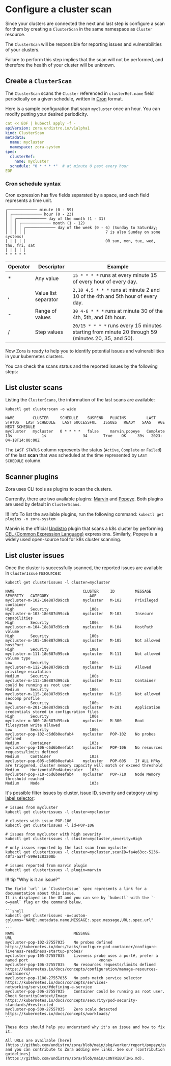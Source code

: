 # Configure a cluster scan

Since your clusters are connected the next and last step is configure a scan for them
by creating a `ClusterScan` in the same namespace as `Cluster` resource.

The `ClusterScan` will be responsible for reporting issues and vulnerabilities of your clusters.

Failure to perform this step implies that the scan will not be performed, and therefore the health of your cluster will be unknown.


## Create a `ClusterScan`

The `ClusterScan` scans the `Cluster` referenced in `clusterRef.name` field periodically on a given schedule, 
written in [Cron](https://en.wikipedia.org/wiki/Cron) format.

Here is a sample configuration that scan `mycluster` once an hour.
You can modify putting your desired periodicity.

```yaml
cat << EOF | kubectl apply -f -
apiVersion: zora.undistro.io/v1alpha1
kind: ClusterScan
metadata:
  name: mycluster
  namespace: zora-system
spec:
  clusterRef:
    name: mycluster
  schedule: "0 * * * *"  # at minute 0 past every hour
EOF
```

### Cron schedule syntax

Cron expression has five fields separated by a space, and each field represents a time unit.


```
┌───────────── minute (0 - 59)
│ ┌───────────── hour (0 - 23)
│ │ ┌───────────── day of the month (1 - 31)
│ │ │ ┌───────────── month (1 - 12)
│ │ │ │ ┌───────────── day of the week (0 - 6) (Sunday to Saturday;
│ │ │ │ │                                   7 is also Sunday on some systems)
│ │ │ │ │                                   OR sun, mon, tue, wed, thu, fri, sat
│ │ │ │ │
* * * * *
```

| Operator | Descriptor           | Example                                                                                            |
|----------|----------------------|----------------------------------------------------------------------------------------------------|
| *        | Any value            | `15 * * * *` runs at every minute 15 of every hour of every day.                                   |
| ,        | Value list separator | `2,10 4,5 * * *` runs at minute 2 and 10 of the 4th and 5th hour of every day.                     |
| -        | Range of values      | `30 4-6 * * *` runs at minute 30 of the 4th, 5th, and 6th hour.                                    |
| /        | Step values          | `20/15 * * * *` runs every 15 minutes starting from minute 20 through 59 (minutes 20, 35, and 50). |


Now Zora is ready to help you to identify potential issues and vulnerabilities in your kubernetes clusters.

You can check the scans status and the reported issues by the following steps:

## List cluster scans

Listing the `ClusterScans`, the information of the last scans are available:

```shell
kubectl get clusterscan -o wide
```
```
NAME        CLUSTER     SCHEDULE    SUSPEND   PLUGINS         LAST STATUS   LAST SCHEDULE   LAST SUCCESSFUL   ISSUES   READY   SAAS   AGE   NEXT SCHEDULE
mycluster   mycluster   0 * * * *   false     marvin,popeye   Complete      13s             1s                34       True    OK     39s   2023-04-18T14:00:00Z
```

The `LAST STATUS` column represents the status (`Active`, `Complete` or `Failed`) of the last **scan** 
that was scheduled at the time represented by `LAST SCHEDULE` column.

## Scanner plugins

Zora uses CLI tools as plugins to scan the clusters.

Currently, there are two available plugins: 
[Marvin](https://github.com/undistro/marvin) and [Popeye](https://github.com/derailed/popeye).
Both plugins are used by default in `ClusterScans`.

!!! info 
    To list the available plugins, run the following command:
    ```
    kubectl get plugins -n zora-system
    ```

Marvin is the official [Undistro](https://undistro.io) plugin that scans a k8s cluster 
by performing [CEL (Common Expression Language)](https://github.com/google/cel-spec) expressions. 
Similarly, Popeye is a widely used open-source tool for k8s cluster scanning.

## List cluster issues

Once the cluster is successfully scanned,
the reported issues are available in `ClusterIssue` resources:

```shell
kubectl get clusterissues -l cluster=mycluster
```
```
NAME                              CLUSTER     ID         MESSAGE                                                                             SEVERITY   CATEGORY                  AGE
mycluster-m-102-18e887d99ccb      mycluster   M-102      Privileged container                                                                High       Security                  100s
mycluster-m-103-18e887d99ccb      mycluster   M-103      Insecure capabilities                                                               High       Security                  100s
mycluster-m-104-18e887d99ccb      mycluster   M-104      HostPath volume                                                                     High       Security                  100s
mycluster-m-105-18e887d99ccb      mycluster   M-105      Not allowed hostPort                                                                High       Security                  100s
mycluster-m-111-18e887d99ccb      mycluster   M-111      Not allowed volume type                                                             Low        Security                  100s
mycluster-m-112-18e887d99ccb      mycluster   M-112      Allowed privilege escalation                                                        Medium     Security                  100s
mycluster-m-113-18e887d99ccb      mycluster   M-113      Container could be running as root user                                             Medium     Security                  100s
mycluster-m-115-18e887d99ccb      mycluster   M-115      Not allowed seccomp profile                                                         Low        Security                  100s
mycluster-m-201-18e887d99ccb      mycluster   M-201      Application credentials stored in configuration files                               High       Security                  100s
mycluster-m-300-18e887d99ccb      mycluster   M-300      Root filesystem write allowed                                                       Low        Security                  100s
mycluster-pop-102-c6d6b0eefab4    mycluster   POP-102    No probes defined                                                                   Medium     Container                 103s
mycluster-pop-106-c6d6b0eefab4    mycluster   POP-106    No resources requests/limits defined                                                Medium     Container                 103s
mycluster-pop-605-c6d6b0eefab4    mycluster   POP-605    If ALL HPAs are triggered, cluster memory capacity will match or exceed threshold   Medium     HorizontalPodAutoscaler   103s
mycluster-pop-710-c6d6b0eefab4    mycluster   POP-710    Node Memory threshold reached                                                       Medium     Node                      103s
```

It's possible filter issues by cluster, issue ID, severity and category 
using [label selector](https://kubernetes.io/docs/concepts/overview/working-with-objects/labels/):

```shell
# issues from mycluster
kubectl get clusterissues -l cluster=mycluster

# clusters with issue POP-106
kubectl get clusterissues -l id=POP-106

# issues from mycluster with high severity
kubectl get clusterissues -l cluster=mycluster,severity=High

# only issues reported by the last scan from mycluster
kubectl get clusterissues -l cluster=mycluster,scanID=fa4e63cc-5236-40f3-aa7f-599e1c83208b

# issues reported from marvin plugin
kubectl get clusterissues -l plugin=marvin
```

!!! tip "Why is it an issue?"

    The field `url` in `ClusterIssue` spec represents a link for a documentation about this issue.
    It is displayed in the UI and you can see by `kubectl` with the `-o=yaml` flag or the command below.
    
    ```shell
    kubectl get clusterissues -o=custom-columns="NAME:.metadata.name,MESSAGE:.spec.message,URL:.spec.url"
    ```
    ```
    NAME                          MESSAGE                                                                        URL
    mycluster-pop-102-27557035    No probes defined                                                              https://kubernetes.io/docs/tasks/configure-pod-container/configure-liveness-readiness-startup-probes/
    mycluster-pop-105-27557035    Liveness probe uses a port#, prefer a named port                               <none>
    mycluster-pop-106-27557035    No resources requests/limits defined                                           https://kubernetes.io/docs/concepts/configuration/manage-resources-containers/
    mycluster-pop-1100-27557035   No pods match service selector                                                 https://kubernetes.io/docs/concepts/services-networking/service/#defining-a-service
    mycluster-pop-306-27557035    Container could be running as root user. Check SecurityContext/Image           https://kubernetes.io/docs/concepts/security/pod-security-standards/#restricted
    mycluster-pop-500-27557035    Zero scale detected                                                            https://kubernetes.io/docs/concepts/workloads/
    ```
    
    These docs should help you understand why it's an issue and how to fix it.
    
    All URLs are available [here](https://github.com/undistro/zora/blob/main/pkg/worker/report/popeye/parse_types.go#L109) 
    and you can contribute to Zora adding new links. See our [contribution guidelines](https://github.com/undistro/zora/blob/main/CONTRIBUTING.md).
